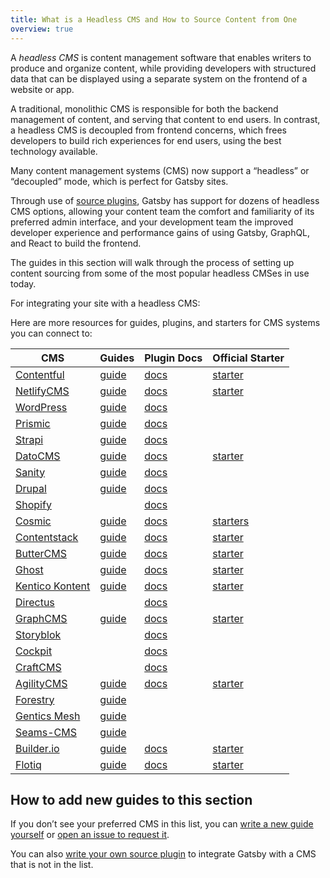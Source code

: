 ```yaml
---
title: What is a Headless CMS and How to Source Content from One
overview: true
---
```


A _headless CMS_ is content management software that enables writers to produce and organize content, while providing developers with structured data that can be displayed using a separate system on the frontend of a website or app.

A traditional, monolithic CMS is responsible for both the backend management of content, and serving that content to end users. In contrast, a headless CMS is decoupled from frontend concerns, which frees developers to build rich experiences for end users, using the best technology available.

Many content management systems (CMS) now support a “headless” or “decoupled” mode, which is perfect for Gatsby sites.

Through use of [source plugins](/plugins/?=source), Gatsby has support for dozens of headless CMS options, allowing your content team the comfort and familiarity of its preferred admin interface, and your development team the improved developer experience and performance gains of using Gatsby, GraphQL, and React to build the frontend.

The guides in this section will walk through the process of setting up content sourcing from some of the most popular headless CMSes in use today.

<CloudCallout>For integrating your site with a headless CMS:</CloudCallout>
<GuideList slug={props.slug} />

<!--
  Ordering in this section is driven by Gatsby plugin downloads (/plugins/?=gatsby-source-) & CMS vendor size/adoption.
-->

Here are more resources for guides, plugins, and starters for CMS systems you can connect to:

| CMS                                           | Guides                                                                           | Plugin Docs                                          | Official Starter                                                   |
| --------------------------------------------- | -------------------------------------------------------------------------------- | ---------------------------------------------------- | ------------------------------------------------------------------ |
| [Contentful](https://www.contentful.com/)     | [guide](/docs/sourcing-from-contentful/)                                         | [docs](/packages/gatsby-source-contentful)           | [starter](/starters/contentful/starter-gatsby-blog/)               |
| [NetlifyCMS](https://www.netlifycms.org/)     | [guide](/docs/sourcing-from-netlify-cms/)                                        | [docs](/packages/gatsby-plugin-netlify-cms)          | [starter](/starters/netlify-templates/gatsby-starter-netlify-cms/) |
| [WordPress](https://www.wordpress.com/)       | [guide](/docs/sourcing-from-wordpress/)                                          | [docs](/packages/gatsby-source-wordpress)            |                                                                    |
| [Prismic](https://www.prismic.io/)            | [guide](/docs/sourcing-from-prismic/)                                            | [docs](/packages/gatsby-source-prismic)              |                                                                    |
| [Strapi](https://strapi.io/)                  | [guide](/blog/2018-1-18-strapi-and-gatsby/)                                      | [docs](/packages/gatsby-source-strapi)               |                                                                    |
| [DatoCMS](https://www.datocms.com/)           | [guide](https://www.gatsbyjs.com/guides/datocms/)                                | [docs](/packages/gatsby-source-datocms)              | [starter](/starters/datocms/gatsby-portfolio/)                     |
| [Sanity](https://www.sanity.io/)              | [guide](/docs/sourcing-from-sanity)                                              | [docs](/packages/gatsby-source-sanity/)              |                                                                    |
| [Drupal](https://www.drupal.com/)             | [guide](/docs/sourcing-from-drupal/)                                             | [docs](/packages/gatsby-source-drupal)               |                                                                    |
| [Shopify](https://www.shopify.com/)           |                                                                                  | [docs](/packages/gatsby-source-shopify)              |                                                                    |
| [Cosmic](https://cosmicjs.com/)               | [guide](/blog/2018-06-07-build-a-gatsby-blog-using-the-cosmic-js-source-plugin/) | [docs](/packages/gatsby-source-cosmicjs)             | [starters](/starters/?s=cosmic&v=2)                                |
| [Contentstack](https://www.contentstack.com/) | [guide](/docs/sourcing-from-contentstack)                                        | [docs](/packages/gatsby-source-contentstack)         | [starter](/starters/contentstack/gatsby-starter-contentstack/)     |
| [ButterCMS](https://buttercms.com/)           | [guide](/docs/sourcing-from-buttercms/)                                          | [docs](/packages/gatsby-source-buttercms)            | [starter](/starters/ButterCMS/gatsby-starter-buttercms/)           |
| [Ghost](https://ghost.org/)                   | [guide](/docs/sourcing-from-ghost/)                                              | [docs](/packages/gatsby-source-ghost/)               | [starter](/starters/TryGhost/gatsby-starter-ghost/)                |
| [Kentico Kontent](https://kontent.ai/)        | [guide](/docs/sourcing-from-kentico-kontent)                                     | [docs](/packages/@kentico/gatsby-source-kontent)     | [starter](/starters/Kentico/gatsby-starter-kontent-lumen/)         |
| [Directus](https://directus.io/)              |                                                                                  | [docs](/packages/gatsby-source-directus)             |                                                                    |
| [GraphCMS](https://graphcms.com/)             | [guide](/docs/sourcing-from-graphcms)                                            | [docs](/packages/gatsby-source-graphql)              | [starter](/starters/GraphCMS/gatsby-graphcms-tailwindcss-example/) |
| [Storyblok](https://www.storyblok.com/)       |                                                                                  | [docs](/packages/gatsby-source-storyblok)            |                                                                    |
| [Cockpit](https://getcockpit.com/)            |                                                                                  | [docs](/packages/gatsby-plugin-cockpit)              |                                                                    |
| [CraftCMS](https://craftcms.com/)             |                                                                                  | [docs](/packages/gatsby-source-craftcms)             |                                                                    |
| [AgilityCMS](https://agilitycms.com/)         | [guide](/docs/sourcing-from-agilitycms/)                                         | [docs](/packages/@agility/gatsby-source-agilitycms/) | [starter](/starters/agility/agility-gatsby-starter/)               |
| [Forestry](https://forestry.io/)              | [guide](/docs/sourcing-from-forestry/)                                           |                                                      |                                                                    |
| [Gentics Mesh](https://getmesh.io)            | [guide](/docs/sourcing-from-gentics-mesh)                                        |                                                      |                                                                    |
| [Seams-CMS](https://seams-cms.com/)           | [guide](/docs/sourcing-from-seams-cms)                                           |                                                      |                                                                    |
| [Builder.io](https://www.builder.io/)         | [guide](/docs/sourcing-from-builder-io/)                                         | [docs](/packages/@builder.io/gatsby/)                | [starter](https://github.com/BuilderIO/gatsby-starter-builder)     |
| [Flotiq](https://flotiq.com/)                 | [guide](/docs/sourcing-from-flotiq/)                                             | [docs](/packages/gatsby-source-flotiq)               | [starter](https://github.com/flotiq/gatsby-starter-blog)           |

## How to add new guides to this section

If you don’t see your preferred CMS in this list, you can [write a new guide yourself](/contributing/how-to-contribute/) or [open an issue to request it](https://github.com/gatsbyjs/gatsby/issues/new/choose).

You can also [write your own source plugin](/docs/creating-a-source-plugin/) to integrate Gatsby with a CMS that is not in the list.

